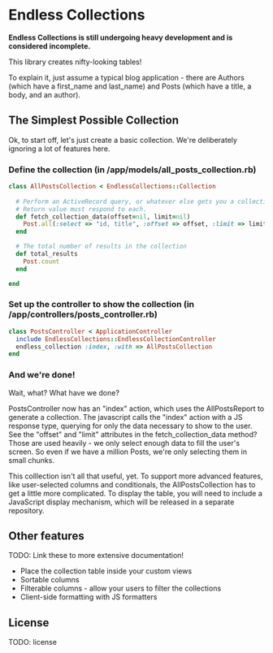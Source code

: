 # Endless Collections

**Endless Collections is still undergoing heavy development and is considered incomplete.**

This library creates nifty-looking tables!  

To explain it, just assume a typical blog application - there are Authors (which have a first_name and last_name) and Posts (which have a title, a body, and an author).  

## The Simplest Possible Collection

Ok, to start off, let's just create a basic collection.  We're deliberately ignoring a lot of features here.  

### Define the collection (in /app/models/all_posts_collection.rb)
```ruby
class AllPostsCollection < EndlessCollections::Collection
  
  # Perform an ActiveRecord query, or whatever else gets you a collection.
  # Return value must respond to each.  
  def fetch_collection_data(offset=nil, limit=nil)
    Post.all(:select => "id, title", :offset => offset, :limit => limit)
  end

  # The total number of results in the collection
  def total_results
    Post.count
  end

end
```

### Set up the controller to show the collection (in /app/controllers/posts_controller.rb)
```ruby
class PostsController < ApplicationController
  include EndlessCollections::EndlessCollectionController
  endless_collection :index, :with => AllPostsCollection
end
```

### And we're done!

Wait, what?  What have we done?  

PostsController now has an "index" action, which uses the AllPostsReport to generate a collection.  The javascript calls the "index" action with a JS response type, querying for only the data necessary to show to the user.  See the "offset" and "limit" attributes in the fetch_collection_data method?  Those are used heavily - we only select enough data to fill the user's screen.  So even if we have a million Posts, we're only selecting them in small chunks.

This colllection isn't all that useful, yet.  To support more advanced features, like user-selected columns and conditionals, the AllPostsCollection has to get a little more complicated.  To display the table, you will need to include a JavaScript display mechanism, which will be released in a separate repository.

## Other features

TODO: Link these to more extensive documentation!

* Place the collection table inside your custom views
* Sortable columns
* Filterable columns - allow your users to filter the collections
* Client-side formatting with JS formatters

## License

TODO: license